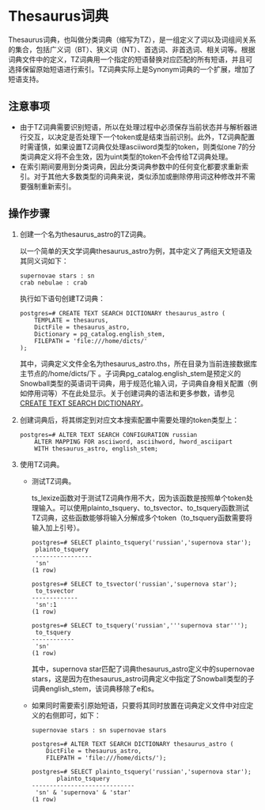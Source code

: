 # Thesaurus词典<a name="ZH-CN_TOPIC_0242370502"></a>

Thesaurus词典，也叫做分类词典（缩写为TZ），是一组定义了词以及词组间关系的集合，包括广义词（BT）、狭义词（NT）、首选词、非首选词、相关词等。根据词典文件中的定义，TZ词典用一个指定的短语替换对应匹配的所有短语，并且可选择保留原始短语进行索引。TZ词典实际上是Synonym词典的一个扩展，增加了短语支持。

## 注意事项<a name="zh-cn_topic_0237122038_section62562319454"></a>

-   由于TZ词典需要识别短语，所以在处理过程中必须保存当前状态并与解析器进行交互，以决定是否处理下一个token或是结束当前识别。此外，TZ词典配置时需谨慎，如果设置TZ词典仅处理asciiword类型的token，则类似one 7的分类词典定义将不会生效，因为uint类型的token不会传给TZ词典处理。
-   在索引期间要用到分类词典，因此分类词典参数中的任何变化都要求重新索引。对于其他大多数类型的词典来说，类似添加或删除停用词这种修改并不需要强制重新索引。

## 操作步骤<a name="zh-cn_topic_0237122038_section1031795115131"></a>

1.  创建一个名为thesaurus\_astro的TZ词典。

    以一个简单的天文学词典thesaurus\_astro为例，其中定义了两组天文短语及其同义词如下：

    ```
    supernovae stars : sn 
    crab nebulae : crab
    ```

    执行如下语句创建TZ词典：

    ```
    postgres=# CREATE TEXT SEARCH DICTIONARY thesaurus_astro (
        TEMPLATE = thesaurus,
        DictFile = thesaurus_astro,
        Dictionary = pg_catalog.english_stem,
        FILEPATH = 'file:///home/dicts/'
    );
    ```

    其中，词典定义文件全名为thesaurus\_astro.ths，所在目录为当前连接数据库主节点的/home/dicts/下 。子词典pg\_catalog.english\_stem是预定义的Snowball类型的英语词干词典，用于规范化输入词，子词典自身相关配置（例如停用词等）不在此处显示。关于创建词典的语法和更多参数，请参见[CREATE TEXT SEARCH DICTIONARY](CREATE-TEXT-SEARCH-DICTIONARY.md#ZH-CN_TOPIC_0242370586)。

2.  创建词典后，将其绑定到对应文本搜索配置中需要处理的token类型上：

    ```
    postgres=# ALTER TEXT SEARCH CONFIGURATION russian
        ALTER MAPPING FOR asciiword, asciihword, hword_asciipart
        WITH thesaurus_astro, english_stem;
    ```

3.  使用TZ词典。
    -   测试TZ词典。

        ts\_lexize函数对于测试TZ词典作用不大，因为该函数是按照单个token处理输入。可以使用plainto\_tsquery、to\_tsvector、to\_tsquery函数测试TZ词典，这些函数能够将输入分解成多个token（to\_tsquery函数需要将输入加上引号）。

        ```
        postgres=# SELECT plainto_tsquery('russian','supernova star');
         plainto_tsquery 
        -----------------
         'sn'
        (1 row)
        
        postgres=# SELECT to_tsvector('russian','supernova star');
         to_tsvector 
        -------------
         'sn':1
        (1 row)
        
        postgres=# SELECT to_tsquery('russian','''supernova star''');
         to_tsquery 
        ------------
         'sn'
        (1 row)
        
        ```

        其中，supernova star匹配了词典thesaurus\_astro定义中的supernovae stars，这是因为在thesaurus\_astro词典定义中指定了Snowball类型的子词典english\_stem，该词典移除了e和s。

    -   如果同时需要索引原始短语，只要将其同时放置在词典定义文件中对应定义的右侧即可，如下：

        ```
        supernovae stars : sn supernovae stars
        
        postgres=# ALTER TEXT SEARCH DICTIONARY thesaurus_astro (
            DictFile = thesaurus_astro,
            FILEPATH = 'file:///home/dicts/');
        
        postgres=# SELECT plainto_tsquery('russian','supernova star');
               plainto_tsquery       
        -----------------------------
         'sn' & 'supernova' & 'star'
        (1 row)
        ```



